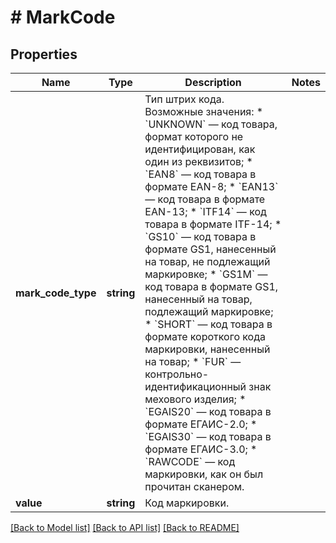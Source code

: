 # # MarkCode

## Properties

Name | Type | Description | Notes
------------ | ------------- | ------------- | -------------
**mark_code_type** | **string** | Тип штрих кода. Возможные значения: * &#x60;UNKNOWN&#x60; — код товара, формат которого не идентифицирован, как один из реквизитов; * &#x60;EAN8&#x60; — код товара в формате EAN-8; * &#x60;EAN13&#x60; — код товара в формате EAN-13; * &#x60;ITF14&#x60; — код товара в формате ITF-14; * &#x60;GS10&#x60; — код товара в формате GS1, нанесенный на товар, не подлежащий маркировке; * &#x60;GS1M&#x60; — код товара в формате GS1, нанесенный на товар, подлежащий маркировке; * &#x60;SHORT&#x60; — код товара в формате короткого кода маркировки, нанесенный на товар; * &#x60;FUR&#x60; — контрольно-идентификационный знак мехового изделия; * &#x60;EGAIS20&#x60; — код товара в формате ЕГАИС-2.0; * &#x60;EGAIS30&#x60; — код товара в формате ЕГАИС-3.0; * &#x60;RAWCODE&#x60; — код маркировки, как он был прочитан сканером. |
**value** | **string** | Код маркировки. |

[[Back to Model list]](../../README.md#models) [[Back to API list]](../../README.md#endpoints) [[Back to README]](../../README.md)
